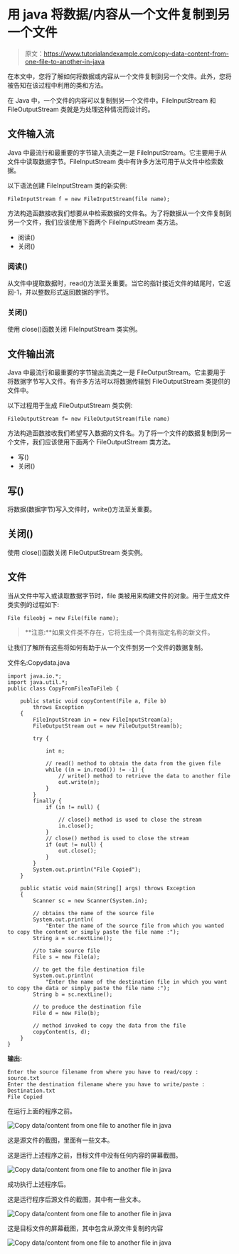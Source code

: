 # 用 java 将数据/内容从一个文件复制到另一个文件

> 原文：<https://www.tutorialandexample.com/copy-data-content-from-one-file-to-another-in-java>

在本文中，您将了解如何将数据或内容从一个文件复制到另一个文件。此外，您将被告知在该过程中利用的类和方法。

在 Java 中，一个文件的内容可以复制到另一个文件中。FileInputStream 和 FileOutputStream 类就是为处理这种情况而设计的。

## 文件输入流

Java 中最流行和最重要的字节输入流类之一是 FileInputStream。它主要用于从文件中读取数据字节。FileInputStream 类中有许多方法可用于从文件中检索数据。

以下语法创建 FileInputStream 类的新实例:

```
FileInputStream f = new FileInputStream(file name);
```

方法构造函数接收我们想要从中检索数据的文件名。为了将数据从一个文件复制到另一个文件，我们应该使用下面两个 FileInputStream 类方法。

*   阅读()
*   关闭()

### 阅读()

从文件中提取数据时，read()方法至关重要。当它的指针接近文件的结尾时，它返回-1，并以整数形式返回数据的字节。

### 关闭()

使用 close()函数关闭 FileInputStream 类实例。

## 文件输出流

Java 中最流行和最重要的字节输出流类之一是 FileOutputStream。它主要用于将数据字节写入文件。有许多方法可以将数据传输到 FileOutputStream 类提供的文件中。

以下过程用于生成 FileOutputStream 类实例:

```
FileOutputStream f= new FileOutputStream(file name)
```

方法构造函数接收我们希望写入数据的文件名。为了将一个文件的数据复制到另一个文件，我们应该使用下面两个 FileOutputStream 类方法。

*   写()
*   关闭()

## 写()

将数据(数据字节)写入文件时，write()方法至关重要。

## 关闭()

使用 close()函数关闭 FileOutputStream 类实例。

## 文件

当从文件中写入或读取数据字节时，file 类被用来构建文件的对象。用于生成文件类实例的过程如下:

```
File fileobj = new File(file name);
```

> **注意:**如果文件类不存在，它将生成一个具有指定名称的新文件。

让我们了解所有这些将如何有助于从一个文件到另一个文件的数据复制。

文件名:Copydata.java

```
import java.io.*;
import java.util.*;
public class CopyFromFileaToFileb {

	public static void copyContent(File a, File b)
		throws Exception
	{
		FileInputStream in = new FileInputStream(a);
		FileOutputStream out = new FileOutputStream(b);

		try {

			int n;

			// read() method to obtain the data from the given file
			while ((n = in.read()) != -1) {
				// write() method to retrieve the data to another file
				out.write(n);
			}
		}
		finally {
			if (in != null) {

				// close() method is used to close the stream
				in.close();
			}
			// close() method is used to close the stream
			if (out != null) {
				out.close();
			}
		}
		System.out.println("File Copied");
	}

	public static void main(String[] args) throws Exception
	{
		Scanner sc = new Scanner(System.in);

		// obtains the name of the source file
		System.out.println(
			"Enter the name of the source file from which you wanted to copy the content or simply paste the file name :");
		String a = sc.nextLine();

		//to take source file
		File s = new File(a);

		// to get the file destination file
		System.out.println(
			"Enter the name of the destination file in which you want to copy the data or simply paste the file name :");
		String b = sc.nextLine();

		// to produce the destination file
		File d = new File(b);

		// method invoked to copy the data from the file 
		copyContent(s, d);
	}
}
```

**输出:**

```
Enter the source filename from where you have to read/copy :
source.txt
Enter the destination filename where you have to write/paste :
Destination.txt
File Copied 
```

在运行上面的程序之前。

![Copy data/content from one file to another file in java](img/608e3fb516b4f8ab730f57f8dad66dd9.png)

这是源文件的截图，里面有一些文本。

这是运行上述程序之前，目标文件中没有任何内容的屏幕截图。

![Copy data/content from one file to another file in java](img/62c4440777d1b485f66696f980980a36.png)

成功执行上述程序后。

这是运行程序后源文件的截图，其中有一些文本。

![Copy data/content from one file to another file in java](img/cdea57d1b56fc4f2711c51f528b791da.png)

这是目标文件的屏幕截图，其中包含从源文件复制的内容

![Copy data/content from one file to another file in java](img/06f44cdf3e6e5c6ff4898aa4b6da29f5.png)